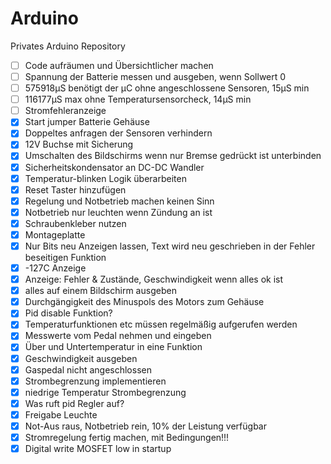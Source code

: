 # Arduino
Privates Arduino Repository

- [ ] Code aufräumen und Übersichtlicher machen
- [ ] Spannung der Batterie messen und ausgeben, wenn Sollwert 0
- [ ] 575918µS benötigt der µC ohne angeschlossene Sensoren, 15µS min
- [ ] 116177µS max ohne Temperatursensorcheck, 14µS min
- [ ] Stromfehleranzeige
- [x] Start jumper Batterie Gehäuse 
- [x] Doppeltes anfragen der Sensoren verhindern
- [x] 12V Buchse mit Sicherung
- [x] Umschalten des Bildschirms wenn nur Bremse gedrückt ist unterbinden
- [x] Sicherheitskondensator an DC-DC Wandler
- [x] Temperatur-blinken Logik überarbeiten
- [x] Reset Taster hinzufügen
- [x] Regelung und Notbetrieb machen keinen Sinn
- [x] Notbetrieb nur leuchten wenn Zündung an ist
- [x] Schraubenkleber nutzen
- [x] Montageplatte 
- [x] Nur Bits neu Anzeigen lassen, Text wird neu geschrieben in der Fehler beseitigen Funktion
- [x] -127C Anzeige 
- [x] Anzeige: Fehler & Zustände, Geschwindigkeit wenn alles ok ist
- [x] alles auf einem Bildschirm ausgeben
- [x] Durchgängigkeit des Minuspols des Motors zum Gehäuse
- [x] Pid disable Funktion?
- [x] Temperaturfunktionen etc müssen regelmäßig aufgerufen werden
- [x] Messwerte vom Pedal nehmen und eingeben
- [x] Über und Untertemperatur in eine Funktion 
- [x] Geschwindigkeit ausgeben
- [x] Gaspedal nicht angeschlossen
- [x] Strombegrenzung implementieren
- [x] niedrige Temperatur Strombegrenzung
- [x] Was ruft pid Regler auf?
- [x] Freigabe Leuchte
- [x] Not-Aus raus, Notbetrieb rein, 10% der Leistung verfügbar 
- [x] Stromregelung fertig machen, mit Bedingungen!!!
- [x] Digital write MOSFET low in startup 
